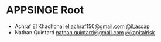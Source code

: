 # APPSINGE Root
* Achraf El Khachchai el.achraf150@gmail.com [@iLascap](https://github.com/iLascap)
* Nathan Quintard nathan.quintard@gmail.com [@kapitalrisk](https://github.com/kapitalrisk)
